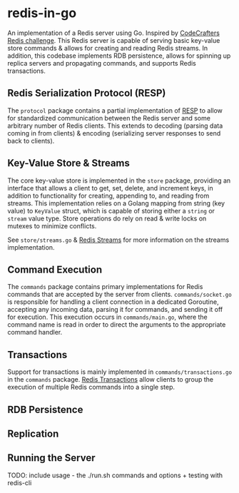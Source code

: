 # redis-in-go

An implementation of a Redis server using Go. Inspired by [CodeCrafters Redis challenge](https://app.codecrafters.io/courses/redis/overview). This Redis server is capable of serving basic key-value store commands & allows for creating and reading Redis streams. In addition, this codebase implements RDB persistence, allows for spinning up replica servers and propagating commands, and supports Redis transactions.

## Redis Serialization Protocol (RESP)

The `protocol` package contains a partial implementation of [RESP](https://redis.io/docs/latest/develop/reference/protocol-spec/) to allow for standardized communication between the Redis server and some arbitrary number of Redis clients. This extends to decoding (parsing data coming in from clients) & encoding (serializing server responses to send back to clients).

## Key-Value Store & Streams

The core key-value store is implemented in the `store` package, providing an interface that allows a client to get, set, delete, and increment keys, in addition to functionality for creating, appending to, and reading from streams. This implementation relies on a Golang mapping from string (key value) to `KeyValue` struct, which is capable of storing either a `string` or `stream` value type. Store operations do rely on read & write locks on mutexes to minimize conflicts.

See `store/streams.go` & [Redis Streams](https://redis.io/docs/latest/develop/data-types/streams/) for more information on the streams implementation.

## Command Execution

The `commands` package contains primary implementations for Redis commands that are accepted by the server from clients. `commands/socket.go` is responsible for handling a client connection in a dedicated Goroutine, accepting any incoming data, parsing it for commands, and sending it off for execution. This execution occurs in `commands/main.go`, where the command name is read in order to direct the arguments to the appropriate command handler.

## Transactions

Support for transactions is mainly implemented in `commands/transactions.go` in the `commands` package. [Redis Transactions](https://redis.io/docs/latest/develop/interact/transactions/) allow clients to group the execution of multiple Redis commands into a single step.

## RDB Persistence

## Replication

## Running the Server

TODO: include usage - the ./run.sh commands and options + testing with redis-cli
